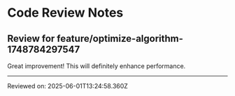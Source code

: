 # Code Review Notes

## Review for feature/optimize-algorithm-1748784297547

Great improvement! This will definitely enhance performance.

---
Reviewed on: 2025-06-01T13:24:58.360Z